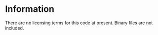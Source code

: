 # Information
There are no licensing terms for this code at present. Binary files are not included.

